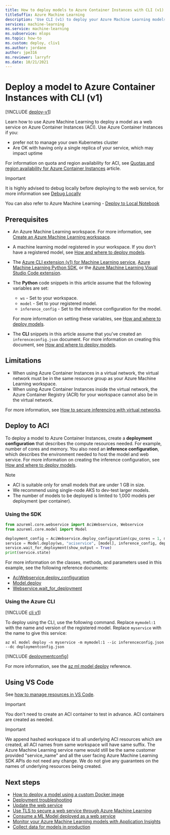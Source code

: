 ```yaml
---
title: How to deploy models to Azure Container Instances with CLI (v1)
titleSuffix: Azure Machine Learning
description: 'Use CLI (v1) to deploy your Azure Machine Learning models as a web service using Azure Container Instances.'
services: machine-learning
ms.service: machine-learning
ms.subservice: mlops
ms.topic: how-to
ms.custom: deploy, cliv1
ms.author: jordane
author: jpe316
ms.reviewer: larryfr
ms.date: 10/21/2021
---
```


# Deploy a model to Azure Container Instances with CLI (v1)

[!INCLUDE [deploy-v1](../../../includes/machine-learning-deploy-v1.md)]

Learn how to use Azure Machine Learning to deploy a model as a web service on Azure Container Instances (ACI). Use Azure Container Instances if you:

- prefer not to manage your own Kubernetes cluster
- Are OK with having only a single replica of your service, which may impact uptime

For information on quota and region availability for ACI, see [Quotas and region availability for Azure Container Instances](../../container-instances/container-instances-quotas.md) article.

> [!IMPORTANT]
> It is highly advised to debug locally before deploying to the web service, for more information see [Debug Locally](../how-to-troubleshoot-deployment-local.md)
>
> You can also refer to Azure Machine Learning - [Deploy to Local Notebook](https://github.com/Azure/MachineLearningNotebooks/tree/master/how-to-use-azureml/deployment/deploy-to-local)

## Prerequisites

- An Azure Machine Learning workspace. For more information, see [Create an Azure Machine Learning workspace](../how-to-manage-workspace.md).

- A machine learning model registered in your workspace. If you don't have a registered model, see [How and where to deploy models](../how-to-deploy-and-where.md).

- The [Azure CLI extension (v1) for Machine Learning service](reference-azure-machine-learning-cli.md), [Azure Machine Learning Python SDK](/python/api/overview/azure/ml/intro), or the [Azure Machine Learning Visual Studio Code extension](../how-to-setup-vs-code.md).

- The __Python__ code snippets in this article assume that the following variables are set:

    * `ws` - Set to your workspace.
    * `model` - Set to your registered model.
    * `inference_config` - Set to the inference configuration for the model.

    For more information on setting these variables, see [How and where to deploy models](../how-to-deploy-and-where.md).

- The __CLI__ snippets in this article assume that you've created an `inferenceconfig.json` document. For more information on creating this document, see [How and where to deploy models](../how-to-deploy-and-where.md).

## Limitations

* When using Azure Container Instances in a virtual network, the virtual network must be in the same resource group as your Azure Machine Learning workspace.
* When using Azure Container Instances inside the virtual network, the Azure Container Registry (ACR) for your workspace cannot also be in the virtual network.

For more information, see [How to secure inferencing with virtual networks](../how-to-secure-inferencing-vnet.md#enable-azure-container-instances-aci).

## Deploy to ACI

To deploy a model to Azure Container Instances, create a __deployment configuration__ that describes the compute resources needed. For example, number of cores and memory. You also need an __inference configuration__, which describes the environment needed to host the model and web service. For more information on creating the inference configuration, see [How and where to deploy models](../how-to-deploy-and-where.md).

> [!NOTE]
> * ACI is suitable only for small models that are under 1 GB in size. 
> * We recommend using single-node AKS to dev-test larger models.
> * The number of models to be deployed is limited to 1,000 models per deployment (per container). 

### Using the SDK

```python
from azureml.core.webservice import AciWebservice, Webservice
from azureml.core.model import Model

deployment_config = AciWebservice.deploy_configuration(cpu_cores = 1, memory_gb = 1)
service = Model.deploy(ws, "aciservice", [model], inference_config, deployment_config)
service.wait_for_deployment(show_output = True)
print(service.state)
```

For more information on the classes, methods, and parameters used in this example, see the following reference documents:

* [AciWebservice.deploy_configuration](/python/api/azureml-core/azureml.core.webservice.aciwebservice#deploy-configuration-cpu-cores-none--memory-gb-none--tags-none--properties-none--description-none--location-none--auth-enabled-none--ssl-enabled-none--enable-app-insights-none--ssl-cert-pem-file-none--ssl-key-pem-file-none--ssl-cname-none--dns-name-label-none--primary-key-none--secondary-key-none--collect-model-data-none--cmk-vault-base-url-none--cmk-key-name-none--cmk-key-version-none-)
* [Model.deploy](/python/api/azureml-core/azureml.core.model.model#deploy-workspace--name--models--inference-config-none--deployment-config-none--deployment-target-none--overwrite-false-)
* [Webservice.wait_for_deployment](/python/api/azureml-core/azureml.core.webservice%28class%29#wait-for-deployment-show-output-false-)

### Using the Azure CLI

[!INCLUDE [cli v1](../../../includes/machine-learning-cli-v1.md)]

To deploy using the CLI, use the following command. Replace `mymodel:1` with the name and version of the registered model. Replace `myservice` with the name to give this service:

```azurecli-interactive
az ml model deploy -n myservice -m mymodel:1 --ic inferenceconfig.json --dc deploymentconfig.json
```

[!INCLUDE [deploymentconfig](../../../includes/machine-learning-service-aci-deploy-config.md)]

For more information, see the [az ml model deploy](/cli/azure/ml/model#az-ml-model-deploy) reference. 

## Using VS Code

See [how to manage resources in VS Code](../how-to-manage-resources-vscode.md).

> [!IMPORTANT]
> You don't need to create an ACI container to test in advance. ACI containers are created as needed.

> [!IMPORTANT]
> We append hashed workspace id to all underlying ACI resources which are created, all ACI names from same workspace will have same suffix. The Azure Machine Learning service name would still be the same customer provided "service_name" and all the user facing Azure Machine Learning SDK APIs do not need any change. We do not give any guarantees on the names of underlying resources being created.

## Next steps

* [How to deploy a model using a custom Docker image](../how-to-deploy-custom-container.md)
* [Deployment troubleshooting](../how-to-troubleshoot-deployment.md)
* [Update the web service](../how-to-deploy-update-web-service.md)
* [Use TLS to secure a web service through Azure Machine Learning](../how-to-secure-web-service.md)
* [Consume a ML Model deployed as a web service](../how-to-consume-web-service.md)
* [Monitor your Azure Machine Learning models with Application Insights](../how-to-enable-app-insights.md)
* [Collect data for models in production](../how-to-enable-data-collection.md)